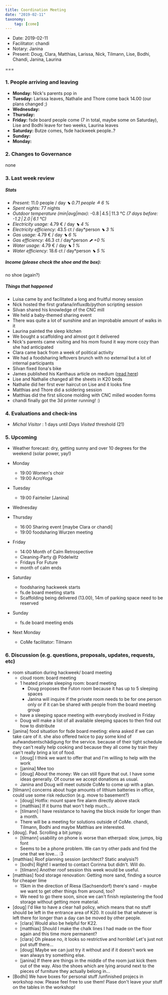 ```yaml
---
title: Coordination Meeting
date: "2019-02-11"
taxonomy:
    tag: [come]
---
```


<!--
Hello facilitator/notary! Thank you for your services. Here is some advice for facilitating coordination meetings:
  - Prepare the meeting a bit beforehand (find out about evaluations, gas, electricity and water usages, waste collections, income, scheduled events). You can ask others to assist you.
  - Notify people 10 minutes before the meeting starts. (Watching the clock is not super fun, people will be grateful if you do it for them.)
  - Start at 10:00 sharp, or earlier if everyone is there. (Waiting is time-wasting, be a time-saver!)
  - If you don't want to take notes yourself ask someone else to take care of that. (This pad can easily be used to read from and write in simultaneously.)
  - Go through the ordered points in order, even if nothing has changed. (They are arranged to try and get the most relevant information to most people.)
  - Feel welcome to moderate conversation if off-topic or too detailed. (Are listeners interested? Are speakers satisfied? Can you identify a sub-group?)
  - Try to finish the meeting before 11:00. (There is always more to talk about and it's important for people to know that CoMes don't take forever.)
  - Leave the room once the meeting has ended. (This sends a clear signal to everyone else that they can also leave and get on with their day.)
  - Take care that the meeting minutes will be put to kanthaus.online. (If you don't know how to do it, ask someone to help you with it. But do it today!)
  - As soon as the minutes are online, empty the pad from all irrelevant things and get it ready for the next facilitator. (Only keep regular events such as CoMe, power hour, regular food pickups and such. Move the counter figures from 'last 7 days' to '7 days before that' and adjust the date to next week.)
  - Please indent list points with a double-space, not a tab-space: the pad has a bug when rendering markdown, adding extra lines. The resulting web-page looks spacey... not in a good way.
  - Have fun!
-->

- Date: 2019-02-11
- Facilitator: chandi
- Notary: Janina
- Present: Doug, Clara, Matthias, Larissa, Nick, Tilmann, Lise, Bodhi, Chandi, Janina, Laurina

===
<!-- 0. Minute of silence -->

### 1. People arriving and leaving
- **Monday:** Nick's parents pop in
- **Tuesday:** Larissa leaves, Nathalie and Thore come back 14.00 (our plans changed ;)
- **Wednesday:**
- **Thursday:**
- **Friday:** fsde board people come (7 in total, maybe some on Saturday), Lise and Bodhi leave for two weeks, Laurina leaves
- **Saturday:** Butze comes, fsde hackweek people..?
- **Sunday:**
- **Monday:**

### 2. Changes to Governance
none

### 3. Last week review
##### Stats
<!-- Read counters in heating room and append to water.csv and gas.csv in https://gitlab.com/kanthaus/kanthaus-public/tree/master/resourcesUsed, otherwise the script will complain -->
<!-- press the play button on https://gitlab.com/kanthaus/kanthaus-private/pipeline_schedules and it will print to #kanthaus-residence -->
- *Present:* 11.0 people / day _⬊  0.71 people ≙ 6 %_
- *Spent nights:* 77 nights
- *Outdoor temperature (min|avg|max):* -0.8 | 4.5 | 11.3 °C _(7 days before: -1.2 | 2.0 | 6.1 °C)_
- *Electricity usage:* 4.79 € / day _⬊ 4 %_
- *Electricity efficiency:* 43.5 ct / day*person _⬊ 3 %_
- *Gas usage:* 4.79 € / day _⬊ 6 %_
- *Gas efficiency:* 46.3 ct / day*person _⬈ +0 %_
- *Water usage:* 4.79 € / day _⬊ 1 %_
- *Water efficiency:* 18.6 ct / day*person _⬊ 5 %_



##### Income (please check the shoe and the box):
no shoe (again?)

##### Things that happened
- Luisa came by and facilitated a long and fruitful money session
- Nick hosted the first grafana/influxdb/python scripting session
- Silvan shared his knowledge of the CNC mill
- We held a baby-themed sharing event
- There was quite a lot of sunshine and an improbable amount of walks in it
- Laurina painted the sleep kitchen
- We bought a scaffolding and almost got it delivered
- Nick's parents came visiting and his mom found it way more cozy than she had anticipated
- Clara came back from a week of political activity
- We had a foodsharing leftovers brunch with no external but a lot of internal participants
- Silvan fixed Ilona's bike
- James published his Kanthaus article on medium ([read here](https://medium.com/@jamesmoulding/kanthaus-the-new-home-of-the-food-waste-fightback-2e6cbf9c9a29))
- Lise and Nathalie changed all the sheets in K20 beds
- Nathalie did her first ever haircut on Lise and it looks fine
- Matthias and Thore did a soldering session
- Matthias did the first silicone molding with CNC milled wooden forms
- chandi finally got the 3d printer running! :)

### 4. Evaluations and check-ins
- *Michal* _Visitor_ : 1 days until _Days Visited_ threshold (21)

### 5. Upcoming <!-- https://cloud.kanthaus.online/apps/calendar/ -->
- Weather forecast: dry, getting sunny and over 10 degrees for the weekend (solar power, yay!)
- Monday
    - 19:00 Women's choir
    - 19:00 AcroYoga
- Tuesday
    - 19:00 Fairteiler [Janina]
- Wednesday


- Thursday
    - 16:00 Sharing event [maybe Clara or chandi]
    - 19:00 foodsharing Wurzen meeting
- Friday
    - 14:00 Month of Calm Retrospective
    - Cleaning-Party @ Pödelwitz
    - Fridays For Future
    - month of calm ends
- Saturday
    - foodsharing hackweek starts
    - fs.de board meeting starts
    - Scaffolding being delivered (13.00), 14m of parking space need to be reserved
- Sunday
    - fs.de board meeting ends
- Next Monday
  - CoMe facilitator: Tilmann

### 6. Discussion (e.g. questions, proposals, updates, requests, etc) <!-- can also include discussions about cooking and heating -->
- room situation during hackweek/ board meeting
    - cloud room: board meeting
    - 1 heated private sleeping room: board meeting
        - Doug proposes the Futon room because it has up to 5 sleeping spaces
        - Janina will inquire if the private room needs to be for one person only or if it can be shared with people from the board meeting group
    - have a sleeping space meeting with everybody involved in Friday
    - Doug will make a list of all available sleeping spaces to then find out how to distribute
- [janina] food situation for fsde board meeting: elena asked if we can take care of it. she also offered twice to pay some kind of aufwandsentschädigung for the service. because of their tight schedule they can't really help cooking and because they all come by train they can't really bring a lot of food.
    - [doug] I think we want to offer that and I'm willing to help with the work
    - [janina] Mee too
    - [doug] About the money: We can still figure that out. I have some ideas generally. Of course we accept donations as usual.
    - Janina and Doug will meet outside CoMe to come up with a plan.
- [tilmann] concerns about huge amounts of lithium batteries in office, could use some risk reduction (e.g. move to basement?)
  - [doug] Hotfix: mount spare fire alarm directly above stack
  - [matthias] If it burns that won't help much...
  - [tilmann] I have resistance to having the block inside for longer than a month.
  - There will be a meeting for solutions outside of CoMe. chandi, Tilmann, Bodhi and maybe Matthias are interested.
- [doug]. Pad. Scrolling a bit jumpy.
  - [tilmann] usability on phone is worse than etherpad: slow, jumps, big font
  - Seems to be a phone problem. We can try other pads and find the one that we love... :3
- [matthias] Roof planning session (architect? Static analysis?)
    - [bodhi] Right! I wanted to contact Corinna but didn't. Will do.
    - [tilmann] Another roof session this week would be useful.
- [matthias] food storage renovation: Getting more sand, finding a source for cheaper lime
    - 15km in the direction of Riesa (Sachsendorf) there's sand - maybe we want to get other things from around, too?
    - We need to go there soon, since we can't finish replastering the food storage without getting more material.
- [doug] I'd like to have a clear hall policy, which means that no stuff should be left in the entrance area of K20. It could be that whatever is left there for longer than a day can be moved by other people.
    - [clara] Would also be helpful for K22.
    - [matthias] Should I make the chalk lines I had made on the floor again and this time more permanent?
    - [clara] Oh please no, it looks so restrictive and horrible! Let's just not put stuff there...
    - [doug] Maybe we can just try it without and if it doesn't work we wan always try something else.
    - [janina] If there are things in the middle of the room just kick them out of the way. Also the shoes which are lying around next to the pieces of furniture they actually belong in...
- [Bodhi] We have boxes for personal stuff /unfinished projecs in workshop now. Please feel free to use them! Plase don't leave your stuff on the tables in the workshop!
